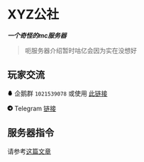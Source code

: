 # XYZ公社
***一个奇怪的mc服务器***

> 呃服务器介绍暂时咕亿会因为实在没想好

## 玩家交流
<svg t="1618148086316" class="icon" viewBox="0 0 1024 1024" version="1.1" xmlns="http://www.w3.org/2000/svg" p-id="1144" width="12" height="12"><path d="M886.1 721.9c-5.4-67.7-41.1-143.1-55.7-181l-37.7-97.5c-1.2-40.6 10.8-133.8-52.1-250.5C677.5 76.2 551.1 65.7 527.7 64.5c-23.4-1.2-169.6-2.4-241.5 124.6s-52.5 254.3-52.5 254.3l-40.2 98.2s-18.7 44.8-34.9 99.3-32.4 140.2-16.2 157.6c16.2 17.4 74.9-79.7 80.3-88.7 0 0 4.2 46.4 15.3 70.7 8.9 19.4 30.2 67.9 73.3 105.9-20.7 6.7-70.4 24.6-77.7 43.2-9.2 23.6 7.2 26.4 35.2 28 28 1.6 162.2 5.2 226.5-3.8 0.7-0.1 1.3-0.2 2-0.3 6.3 0.2 12.2 0.3 17.9 0.3 3.6 0 7.8-0.1 12.3-0.2 0.4 0.1 0.9 0.1 1.3 0.2 64.3 9 198.6 5.4 226.5 3.8 28-1.6 44.3-4.4 35.2-28-7.4-18.9-58.5-37-78.6-43.4 6.3-5.6 12.4-11.6 18.4-18.1 72.5-79.7 66.5-130 69.5-158.8 0 0 61.1 88.1 74.3 91.1 13.2 3 17.3-10.8 12-78.5z" p-id="1145"></path></svg> 企鹅群 `1021539078` 或使用 [此链接](https://jq.qq.com/?_wv=1027&k=lzNyLxNn)  
  
<svg t="1618148362863" class="icon" viewBox="0 0 1024 1024" version="1.1" xmlns="http://www.w3.org/2000/svg" p-id="1981" width="12" height="12"><path d="M512 16C238 16 16 238 16 512s222 496 496 496 496-222 496-496S786 16 512 16z m243.6 339.8l-81.4 383.6c-6 27.2-22.2 33.8-44.8 21l-124-91.4-59.8 57.6c-6.6 6.6-12.2 12.2-25 12.2l8.8-126.2 229.8-207.6c10-8.8-2.2-13.8-15.4-5l-284 178.8-122.4-38.2c-26.6-8.4-27.2-26.6 5.6-39.4l478.2-184.4c22.2-8 41.6 5.4 34.4 39z" p-id="1982"></path></svg> Telegram [链接](https://t.me/joinchat/S3vLVCUfAokMLFHg)

## 服务器指令
请参考[这篇文章](/Commands/Commands.md)